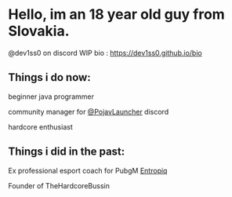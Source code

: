 # Hello, im an 18 year old guy from Slovakia.
@dev1ss0 on discord
WIP bio : https://dev1ss0.github.io/bio

## Things i do now: 

beginner java programmer

community manager for [@PojavLauncher](https://github.com/PojavLauncherTeam/PojavLauncher) discord

hardcore enthusiast

## Things i did in the past:

Ex professional esport coach for PubgM [Entropiq](https://www.entropiq.gg/)

Founder of TheHardcoreBussin


